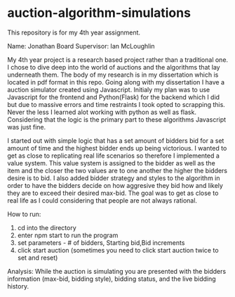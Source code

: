 # auction-algorithm-simulations
This repository is for my 4th year assignment.

Name: Jonathan Board
Supervisor: Ian McLoughlin

My 4th year project is a research based project rather than a traditional one.  I chose to dive deep into the world of auctions and the algorithms that lay underneath them. 
The body of my research is in my dissertation which is located in pdf format in this repo.  Going along with my dissertation I have a auction simulator created using Javascript.  Initialy my plan was to use Javascript for the frontend and Python(Flask) for the backend which I did but due to massive errors and time restraints I took opted to scrapping this.  Never the less I learned alot working with python as well as flask.  Considering that the logic is the primary part to these algorithms Javascript was just fine.

  I started out with simple logic that has a set amount of bidders bid for a set amount of time and the highest bidder ends up being victorious.  I wanted to get as close to replicating real life scenarios so therefore I implemented a value system.  This value system is assigned to the bidder as well as the item and the closer the two values are to one another the higher the bidders desire is to bid.  I also added bidder strategy and styles to the algorithm in order to have the bidders decide on how aggresive they bid how and likely they are to exceed their desired max-bid. The goal was to get as close to real life as I could considering that people are not always rational.

  How to run:
  1. cd into the directory
  2. enter npm start to run the program
  3. set parameters - # of bidders, Starting bid,Bid increments
  4. click start auction (sometimes you need to click start auction twice to set and reset)

Analysis:
While the auction is simulating you are presented with the bidders information (max-bid, bidding style),
bidding status, and the live bidding history.
